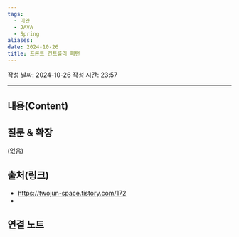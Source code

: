 ```yaml
---
tags:
  - 미완
  - JAVA
  - Spring
aliases: 
date: 2024-10-26
title: 프론트 컨트롤러 패턴
---
```

작성 날짜: 2024-10-26
작성 시간: 23:57


----
## 내용(Content)


## 질문 & 확장

(없음)

## 출처(링크)

- https://twojun-space.tistory.com/172
- 

## 연결 노트










